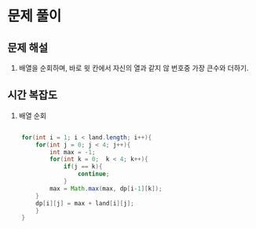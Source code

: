 # 문제 풀이

## 문제 해설

1. 배열을 순회하며, 바로 윗 칸에서 자신의 열과 같지 않 번호중 가장 큰수와 더하기.
## 시간 복잡도

1. 배열 순회
```java

    for(int i = 1; i < land.length; i++){
        for(int j = 0; j < 4; j++){
            int max = -1;
            for(int k = 0;  k < 4; k++){
                if(j == k){
                    continue;
                }
            max = Math.max(max, dp[i-1][k]);
        }
        dp[i][j] = max + land[i][j];
        }
    }
```